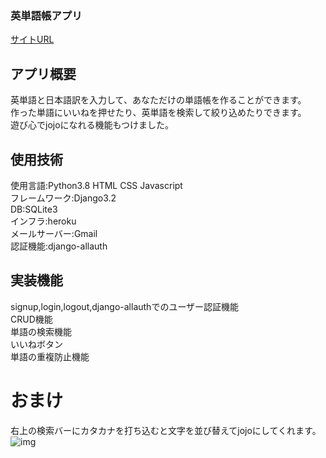 
### 英単語帳アプリ

[サイトURL](http://english-words-0820.herokuapp.com/)

## アプリ概要
英単語と日本語訳を入力して、あなただけの単語帳を作ることができます。  
作った単語にいいねを押せたり、英単語を検索して絞り込めたりできます。  
遊び心でjojoになれる機能もつけました。  

## 使用技術
使用言語:Python3.8 HTML CSS Javascript  
フレームワーク:Django3.2  
DB:SQLite3  
インフラ:heroku  
メールサーバー:Gmail  
認証機能:django-allauth  

## 実装機能
signup,login,logout,django-allauthでのユーザー認証機能  
CRUD機能   
単語の検索機能  
いいねボタン  
単語の重複防止機能  


# おまけ
右上の検索バーにカタカナを打ち込むと文字を並び替えてjojoにしてくれます。  
![img](https://user-images.githubusercontent.com/70869466/136584223-ab211b95-0df8-47a4-b88a-a1eb80f7b21b.png)
